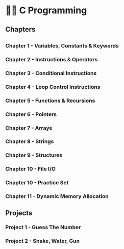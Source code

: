 <html>
<head></head>
<body>
<h1>👨‍💻 C Programming</h1>
<h2>Chapters<h2>
<h3>Chapter 1 - Variables, Constants & Keywords<h3>
<h3>Chapter 2 - Instructions & Operators<h3>
<h3>Chapter 3 - Conditional Instructions<h3>
<h3>Chapter 4 - Loop Control Instructions<h3>
<h3>Chapter 5 - Functions & Recursions<h3>
<h3>Chapter 6 - Pointers<h3>
<h3>Chapter 7 - Arrays<h3>
<h3>Chapter 8 - Strings<h3>
<h3>Chapter 9 - Structures<h3>
<h3>Chapter 10 - File I/O<h3>
<h3>Chapter 10 - Practice Set<h3>
<h3>Chapter 11 - Dynamic Memory Allocation</h3>
<h2>Projects</h2>
<h3>Project 1 - Guess The Number</h3>
<h3>Project 2 - Snake, Water, Gun</h3>
</html>
